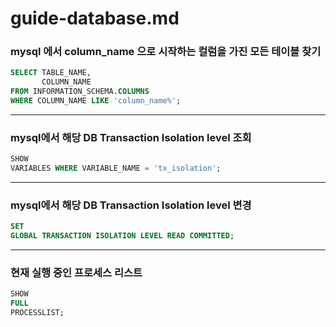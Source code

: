 # guide-database.md

### mysql 에서 column_name 으로 시작하는 컬럼을 가진 모든 테이블 찾기

```sql
SELECT TABLE_NAME,
       COLUMN_NAME
FROM INFORMATION_SCHEMA.COLUMNS
WHERE COLUMN_NAME LIKE 'column_name%';
```

---
### mysql에서 해당 DB Transaction Isolation level 조회

```sql
SHOW
VARIABLES WHERE VARIABLE_NAME = 'tx_isolation';
```

---

### mysql에서 해당 DB Transaction Isolation level 변경

```sql
SET
GLOBAL TRANSACTION ISOLATION LEVEL READ COMMITTED;
```

---

### 현재 실행 중인 프로세스 리스트

```sql
SHOW
FULL
PROCESSLIST;
```
